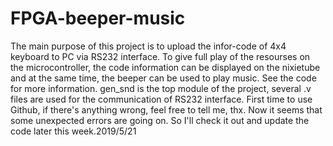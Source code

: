 # FPGA-beeper-music
The main purpose of this project is to upload the infor-code of 4x4 keyboard to PC via RS232 interface. To give full play of the resourses on the microcontroller, the code information can be displayed on the nixietube and at the same time, the beeper can be used to play music. See the code for more information.                                                 gen_snd is the top module of the project, several .v files are used for the communication of RS232 interface.                           First time to use Github, if there's anything wrong, feel free to tell me, thx.
Now it seems that some unexpected errors are going on. So I'll check it out and update the code later this week.2019/5/21
